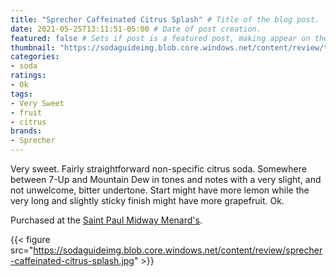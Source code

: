 ```yaml
---
title: "Sprecher Caffeinated Citrus Splash" # Title of the blog post.
date: 2021-05-25T13:11:51-05:00 # Date of post creation.
featured: false # Sets if post is a featured post, making appear on the home page side bar.
thumbnail: "https://sodaguideimg.blob.core.windows.net/content/review/thumbs/sprecher-caffeinated-citrus-splash.jpg" # Sets thumbnail image appearing inside card on homepage.
categories:
- soda
ratings:
- Ok
tags:
- Very Sweet
- fruit
- citrus
brands:
- Sprecher
---
```


Very sweet. Fairly straightforward non-specific citrus soda. Somewhere between 7-Up and Mountain Dew in tones and notes with a very slight, and not unwelcome, bitter undertone. Start might have more lemon while the very long and slightly sticky finish might have more grapefruit. Ok.

Purchased at the [Saint Paul Midway Menard's](https://www.menards.com/main/storeDetails.html?store=3181).

{{< figure src="https://sodaguideimg.blob.core.windows.net/content/review/sprecher-caffeinated-citrus-splash.jpg" >}}